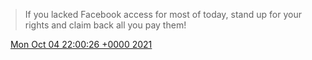 > If you lacked Facebook access for most of today, stand up for your rights and claim back all you pay them\!

<img src="../../media/tweet.ico" width="12" /> [Mon Oct 04 22:00:26 +0000 2021](https://twitter.com/DromerDenker/status/1445146821488152576)